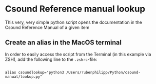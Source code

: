 # Csound Reference manual lookup

This very, very simple python script opens the documentation in the Csound Reference Manual of a given item

## Create an alias in the MacOS terminal

In order to easily access the script from the Terminal (in this example via ZSH), add the following line to the `.zshrc`-file:

```

alias csoundlookup="python3 /Users/rubenphilipp/Python/csound-manual/lookup.py"

```
